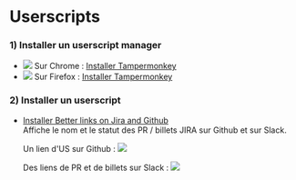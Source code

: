 # Userscripts

### 1) Installer un  userscript manager

- ![](http://www.spawnkill.fr/img/chrome.png) Sur Chrome : [Installer Tampermonkey](https://chrome.google.com/webstore/detail/tampermonkey/dhdgffkkebhmkfjojejmpbldmpobfkfo)
- ![](http://www.spawnkill.fr/img/firefox.png) Sur Firefox : [Installer Tampermonkey](https://addons.mozilla.org/firefox/addon/tampermonkey/)

### 2) Installer un userscript

- [Installer Better links on Jira and Github](https://github.com/dorian-marchal/phoenix/raw/userscript-jira-links/tool/userscript/jira-links.user.js)  
  Affiche le nom et le statut des PR / billets JIRA sur Github et sur Slack.

  Un lien d'US sur Github :
  ![](http://image.noelshack.com/fichiers/2018/25/2/1529396033-github.png)

  Des liens de PR et de billets sur Slack :
  ![](http://image.noelshack.com/fichiers/2018/25/2/1529396029-slack.png)
